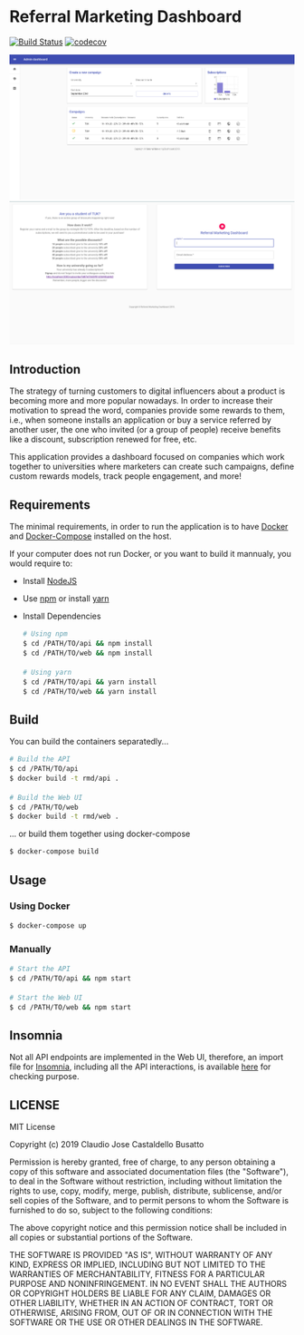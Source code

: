 # Referral Marketing Dashboard

[![Build Status](https://travis-ci.com/cjcbusatto/referral-marketing-dashboard.svg?branch=master)](https://travis-ci.com/cjcbusatto/referral-marketing-dashboard) [![codecov](https://codecov.io/gh/cjcbusatto/referral-marketing-dashboard/branch/development/graph/badge.svg)](https://codecov.io/gh/cjcbusatto/referral-marketing-dashboard)

![Dashboard](assets/img/dashboard.png) ![Lading Page](assets/img/landingpage.png)

## Introduction

The strategy of turning customers to digital influencers about a product is becoming more and more popular nowadays. In order to increase their motivation to spread the word, companies provide some rewards to them, i.e., when someone installs an application or buy a service referred by another user, the one who invited (or a group of people) receive benefits like a discount, subscription renewed for free, etc.

This application provides a dashboard focused on companies which work together to universities where marketers can create such campaigns, define custom rewards models, track people engagement, and more!

## Requirements

The minimal requirements, in order to run the application is to have [Docker](https://docs.docker.com/install/) and [Docker-Compose](https://docs.docker.com/compose/install/) installed on the host.

If your computer does not run Docker, or you want to build it mannualy, you would require to:

-   Install [NodeJS](https://nodejs.org/en/download/)
-   Use [npm](https://www.npmjs.com/get-npm) or install [yarn](https://yarnpkg.com/lang/en/docs/install/#debian-stable)
-   Install Dependencies

    ```bash
    # Using npm
    $ cd /PATH/TO/api && npm install
    $ cd /PATH/TO/web && npm install

    # Using yarn
    $ cd /PATH/TO/api && yarn install
    $ cd /PATH/TO/web && yarn install
    ```

## Build

You can build the containers separatedly...

```bash
# Build the API
$ cd /PATH/TO/api
$ docker build -t rmd/api .

# Build the Web UI
$ cd /PATH/TO/web
$ docker build -t rmd/web .
```

... or build them together using docker-compose

```bash
$ docker-compose build
```

## Usage

### Using Docker

```bash
$ docker-compose up
```

### Manually

```bash
# Start the API
$ cd /PATH/TO/api && npm start

# Start the Web UI
$ cd /PATH/TO/web && npm start
```

## Insomnia

Not all API endpoints are implemented in the Web UI, therefore, an import file for [Insomnia](https://insomnia.rest/download/), including all the API interactions, is available [here](assets/insomnia/insomnia.json) for checking purpose.

## LICENSE

MIT License

Copyright (c) 2019 Claudio Jose Castaldello Busatto

Permission is hereby granted, free of charge, to any person obtaining a copy of this software and associated documentation files (the "Software"), to deal in the Software without restriction, including without limitation the rights to use, copy, modify, merge, publish, distribute, sublicense, and/or sell copies of the Software, and to permit persons to whom the Software is furnished to do so, subject to the following conditions:

The above copyright notice and this permission notice shall be included in all copies or substantial portions of the Software.

THE SOFTWARE IS PROVIDED "AS IS", WITHOUT WARRANTY OF ANY KIND, EXPRESS OR IMPLIED, INCLUDING BUT NOT LIMITED TO THE WARRANTIES OF MERCHANTABILITY, FITNESS FOR A PARTICULAR PURPOSE AND NONINFRINGEMENT. IN NO EVENT SHALL THE AUTHORS OR COPYRIGHT HOLDERS BE LIABLE FOR ANY CLAIM, DAMAGES OR OTHER LIABILITY, WHETHER IN AN ACTION OF CONTRACT, TORT OR OTHERWISE, ARISING FROM, OUT OF OR IN CONNECTION WITH THE SOFTWARE OR THE USE OR OTHER DEALINGS IN THE SOFTWARE.
